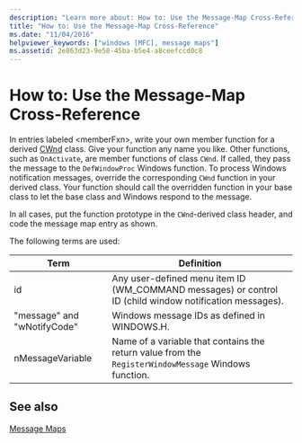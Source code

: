 ```yaml
---
description: "Learn more about: How to: Use the Message-Map Cross-Reference"
title: "How to: Use the Message-Map Cross-Reference"
ms.date: "11/04/2016"
helpviewer_keywords: ["windows [MFC], message maps"]
ms.assetid: 2e863d23-9e58-45ba-b5e4-a8ceefccd0c8
---
```

# How to: Use the Message-Map Cross-Reference

In entries labeled \<memberFxn>, write your own member function for a derived [CWnd](../../mfc/reference/cwnd-class.md) class. Give your function any name you like. Other functions, such as `OnActivate`, are member functions of class `CWnd`. If called, they pass the message to the `DefWindowProc` Windows function. To process Windows notification messages, override the corresponding `CWnd` function in your derived class. Your function should call the overridden function in your base class to let the base class and Windows respond to the message.

In all cases, put the function prototype in the `CWnd`-derived class header, and code the message map entry as shown.

The following terms are used:

|Term|Definition|
|----------|----------------|
|id|Any user-defined menu item ID (WM_COMMAND messages) or control ID (child window notification messages).|
|"message" and "wNotifyCode"|Windows message IDs as defined in WINDOWS.H.|
|nMessageVariable|Name of a variable that contains the return value from the `RegisterWindowMessage` Windows function.|

## See also

[Message Maps](../../mfc/reference/message-maps-mfc.md)
